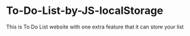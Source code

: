 # To-Do-List-by-JS-localStorage
This is To Do List website with one extra feature that it can  store your list
